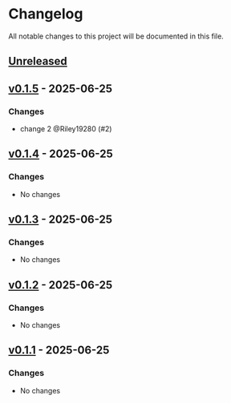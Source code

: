 # Changelog

All notable changes to this project will be documented in this file.

## [Unreleased](https://github.com/Riley19280/changelog-test/compare/v0.1.5...HEAD)

## [v0.1.5](https://github.com/Riley19280/changelog-test/compare/v0.1.4...v0.1.5) - 2025-06-25

### Changes

- change 2 @Riley19280 (#2)

## [v0.1.4](https://github.com/Riley19280/changelog-test/compare/v0.1.3...v0.1.4) - 2025-06-25

### Changes

* No changes

## [v0.1.3](https://github.com/Riley19280/changelog-test/compare/v0.1.2...v0.1.3) - 2025-06-25

### Changes

* No changes

## [v0.1.2](https://github.com/Riley19280/changelog-test/compare/v0.1.1...v0.1.2) - 2025-06-25

### Changes

* No changes

## [v0.1.1](https://github.com/Riley19280/changelog-test/compare/master...v0.1.1) - 2025-06-25

### Changes

* No changes
